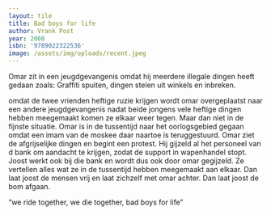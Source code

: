 ```yaml
---
layout: tile
title: Bad boys for life
author: Vrank Post
year: 2008
isbn: '9789022322536'
image: /assets/img/uploads/recent.jpeg
---
```

Omar zit in een jeugdgevangenis omdat hij meerdere illegale dingen heeft gedaan zoals: Graffiti spuiten, dingen stelen uit winkels en inbreken.

omdat de twee vrienden heftige ruzie krijgen wordt omar overgeplaatst naar een andere jeugdgevangenis nadat beide jongens vele heftige dingen hebben meegemaakt komen ze elkaar weer tegen. Maar dan niet in de fijnste situatie. Omar is in de tussentijd naar het oorlogsgebied gegaan omdat een imam van de moskee daar naartoe is teruggestuurd. Omar ziet de afgrijselijke dingen en begint een protest. Hij gijzeld al het personeel van d bank om aandacht te krijgen, zodat de support in wapenhandel stopt. Joost werkt ook bij die bank en wordt dus ook door omar gegijzeld. Ze vertellen alles wat ze in de tussentijd hebben meegemaakt aan elkaar. Dan laat joost de mensen vrij en laat zichzelf met omar achter. Dan laat joost de bom afgaan. 

“we ride together, we die together, bad boys for life”
